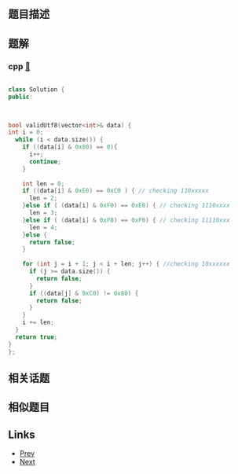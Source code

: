 
# [](https://leetcode-cn.com/problems/utf-8-validation)

## 题目描述



## 题解

### cpp [🔗](utf-8-validation.cpp) 
```cpp

class Solution {
public:

    

bool validUtf8(vector<int>& data) {
int i = 0;
  while (i < data.size()) {
    if ((data[i] & 0x80) == 0){
      i++;
      continue;
    }
    
    int len = 0;
    if ((data[i] & 0xE0) == 0xC0 ) { // checking 110xxxxx
      len = 2;
    }else if ( (data[i] & 0xF0) == 0xE0) { // checking 1110xxxx
      len = 3;
    }else if ( (data[i] & 0xF8) == 0xF0) { // checking 11110xxx
      len = 4;
    }else {
      return false;
    }
    
    for (int j = i + 1; j < i + len; j++) { //checking 10xxxxxx
      if (j >= data.size()) {
        return false;
      }
      if ((data[j] & 0xC0) != 0x80) {
        return false;
      }
    }
    i += len;
  }
  return true;
}
};
```


## 相关话题



## 相似题目



## Links

- [Prev](../is-subsequence/README.md) 
- [Next](../decode-string/README.md) 

